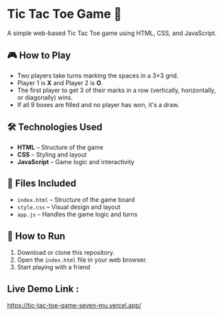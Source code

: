 # Tic Tac Toe Game 🎯

A simple web-based Tic Tac Toe game using HTML, CSS, and JavaScript.

## 🎮 How to Play

- Two players take turns marking the spaces in a 3×3 grid.
- Player 1 is **X** and Player 2 is **O**.
- The first player to get 3 of their marks in a row (vertically, horizontally, or diagonally) wins.
- If all 9 boxes are filled and no player has won, it's a draw.

## 🛠️ Technologies Used

- **HTML** – Structure of the game
- **CSS** – Styling and layout
- **JavaScript** – Game logic and interactivity

## 📁 Files Included

- `index.html` – Structure of the game board
- `style.css` – Visual design and layout
- `app.js` – Handles the game logic and turns

## 🚀 How to Run

1. Download or clone this repository.
2. Open the `index.html` file in your web browser.
3. Start playing with a friend

## Live Demo Link :
https://tic-tac-toe-game-seven-mu.vercel.app/
